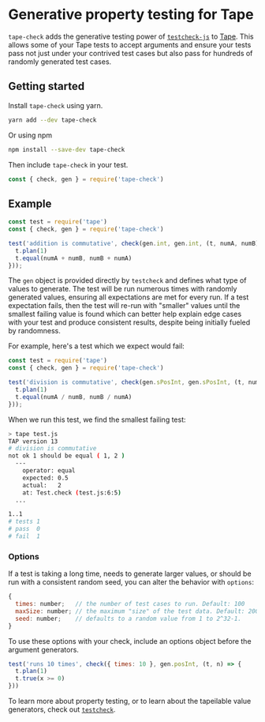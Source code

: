 Generative property testing for Tape
====================================

`tape-check` adds the generative testing power of [`testcheck-js`](https://github.com/leebyron/testcheck-js)
to [Tape](https://github.com/substack/tape). This allows some of your Tape tests
to accept arguments and ensure your tests pass not just under your contrived
test cases but also pass for hundreds of randomly generated test cases.


Getting started
---------------

Install `tape-check` using yarn.

```sh
yarn add --dev tape-check
```

Or using npm

```sh
npm install --save-dev tape-check
```

Then include `tape-check` in your test.

```js
const { check, gen } = require('tape-check')
```


Example
-------

```js
const test = require('tape')
const { check, gen } = require('tape-check')

test('addition is commutative', check(gen.int, gen.int, (t, numA, numB) => {
  t.plan(1)
  t.equal(numA + numB, numB + numA)
}));
```

The `gen` object is provided directly by `testcheck` and defines what type of
values to generate. The test will be run numerous times with randomly generated
values, ensuring all expectations are met for every run. If a test expectation
fails, then the test will re-run with "smaller" values until the smallest
failing value is found which can better help explain edge cases with your test
and produce consistent results, despite being initially fueled by randomness.

For example, here's a test which we expect would fail:

```js
const test = require('tape')
const { check, gen } = require('tape-check')

test('division is commutative', check(gen.sPosInt, gen.sPosInt, (t, numA, numB) => {
  t.plan(1)
  t.equal(numA / numB, numB / numA)
}));
```

When we run this test, we find the smallest failing test:

```sh
> tape test.js
TAP version 13
# division is commutative
not ok 1 should be equal ( 1, 2 )
  ---
    operator: equal
    expected: 0.5
    actual:   2
    at: Test.check (test.js:6:5)
  ...

1..1
# tests 1
# pass  0
# fail  1
```


### Options

If a test is taking a long time, needs to generate larger values, or should be
run with a consistent random seed, you can alter the behavior with `options`:

```js
{
  times: number;   // the number of test cases to run. Default: 100
  maxSize: number; // the maximum "size" of the test data. Default: 200
  seed: number;    // defaults to a random value from 1 to 2^32-1.
}
```

To use these options with your check, include an options object before the
argument generators.

```js
test('runs 10 times', check({ times: 10 }, gen.posInt, (t, n) => {
  t.plan(1)
  t.true(x >= 0)
}))
```

To learn more about property testing, or to learn about the tapeilable value
generators, check out [`testcheck`](https://github.com/leebyron/testcheck-js).
